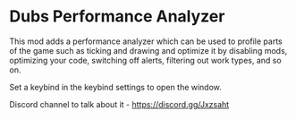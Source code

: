 # Dubs Performance Analyzer

This mod adds a performance analyzer which can be used to profile parts of the game such as ticking and drawing and optimize it by disabling mods, optimizing your code, switching off alerts, filtering out work types, and so on.

Set a keybind in the keybind settings to open the window.

Discord channel to talk about it - https://discord.gg/Jxzsaht
